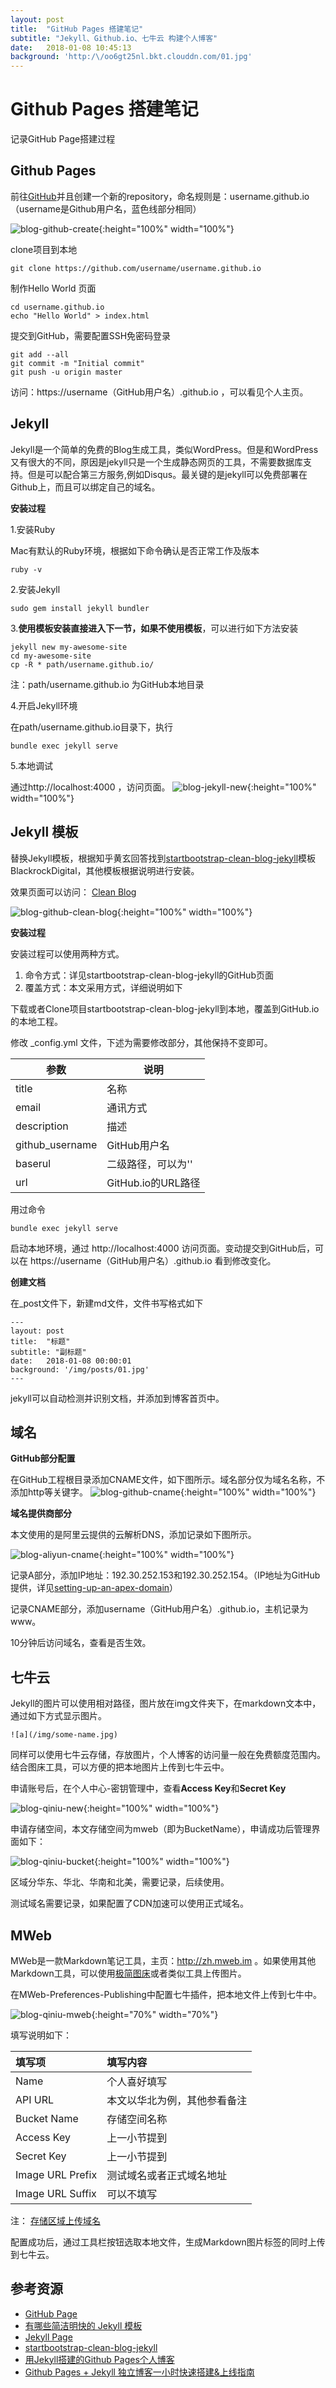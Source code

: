 ```yaml
---
layout: post
title:  "GitHub Pages 搭建笔记"
subtitle: "Jekyll、Github.io、七牛云 构建个人博客"
date:   2018-01-08 10:45:13
background: 'http:/\/oo6gt25nl.bkt.clouddn.com/01.jpg'
---
```


# Github Pages 搭建笔记

记录GitHub Page搭建过程

## Github Pages
前往[GitHub](https://github.com/)并且创建一个新的repository，命名规则是：username.github.io（username是Github用户名，蓝色线部分相同）

![blog-github-create](http://oo6gt25nl.bkt.clouddn.com/blog-github-create.jpg){:height="100%" width="100%"}

clone项目到本地


```shell
git clone https://github.com/username/username.github.io
```


制作Hello World 页面

```shell
cd username.github.io
echo "Hello World" > index.html
```

提交到GitHub，需要配置SSH免密码登录

```shell
git add --all
git commit -m "Initial commit"
git push -u origin master
```

访问：https://username（GitHub用户名）.github.io ，可以看见个人主页。

## Jekyll

Jekyll是一个简单的免费的Blog生成工具，类似WordPress。但是和WordPress又有很大的不同，原因是jekyll只是一个生成静态网页的工具，不需要数据库支持。但是可以配合第三方服务,例如Disqus。最关键的是jekyll可以免费部署在Github上，而且可以绑定自己的域名。

**安装过程**

1.安装Ruby

Mac有默认的Ruby环境，根据如下命令确认是否正常工作及版本

```shell
ruby -v
```

2.安装Jekyll

```shell
sudo gem install jekyll bundler
```
 
3.**使用模板安装直接进入下一节，如果不使用模板**，可以进行如下方法安装

```shell
jekyll new my-awesome-site
cd my-awesome-site
cp -R * path/username.github.io/
```
注：path/username.github.io 为GitHub本地目录

4.开启Jekyll环境

在path/username.github.io目录下，执行

```shell
bundle exec jekyll serve
```

5.本地调试

通过http://localhost:4000 ，访问页面。
![blog-jekyll-new](http://oo6gt25nl.bkt.clouddn.com/blog-jekyll-new.jpg){:height="100%" width="100%"}


## Jekyll 模板

替换Jekyll模板，根据知乎黄玄回答找到[startbootstrap-clean-blog-jekyll](https://github.com/BlackrockDigital/startbootstrap-clean-blog-jekyll)模板BlackrockDigital，其他模板根据说明进行安装。

效果页面可以访问： [Clean Blog](http://blackrockdigital.github.io/startbootstrap-clean-blog-jekyll/)

![blog-github-clean-blog](http://oo6gt25nl.bkt.clouddn.com/blog-github-clean-blog.jpg){:height="100%" width="100%"}

**安装过程**

安装过程可以使用两种方式。

1. 命令方式：详见startbootstrap-clean-blog-jekyll的GitHub页面
2. 覆盖方式：本文采用方式，详细说明如下

下载或者Clone项目startbootstrap-clean-blog-jekyll到本地，覆盖到GitHub.io的本地工程。

修改 _config.yml 文件，下述为需要修改部分，其他保持不变即可。

| 参数 | 说明 | 
| --- | --- | 
| title | 名称 |
| email | 通讯方式 |
| description | 描述 |
| github_username | GitHub用户名 |
| baserul | 二级路径，可以为'' | 
| url | GitHub.io的URL路径 |

用过命令

```shell
bundle exec jekyll serve
```
启动本地环境，通过 http://localhost:4000 访问页面。变动提交到GitHub后，可以在 https://username（GitHub用户名）.github.io 看到修改变化。

**创建文档**

在_post文件下，新建md文件，文件书写格式如下

```
---
layout: post
title:  "标题"
subtitle: "副标题"
date:   2018-01-08 00:00:01
background: '/img/posts/01.jpg'
---
```

jekyll可以自动检测并识别文档，并添加到博客首页中。


## 域名

**GitHub部分配置**

在GitHub工程根目录添加CNAME文件，如下图所示。域名部分仅为域名名称，不添加http等关键字。
![blog-github-cname](http://oo6gt25nl.bkt.clouddn.com/blog-github-cname.jpg){:height="100%" width="100%"}

**域名提供商部分**

本文使用的是阿里云提供的云解析DNS，添加记录如下图所示。

![blog-aliyun-cname](http://oo6gt25nl.bkt.clouddn.com/blog-aliyun-cname.jpg){:height="100%" width="100%"}


记录A部分，添加IP地址：192.30.252.153和192.30.252.154。（IP地址为GitHub提供，详见[setting-up-an-apex-domain](https://help.github.com/articles/setting-up-an-apex-domain/)）

记录CNAME部分，添加username（GitHub用户名）.github.io，主机记录为www。

10分钟后访问域名，查看是否生效。

## 七牛云

Jekyll的图片可以使用相对路径，图片放在img文件夹下，在markdown文本中，通过如下方式显示图片。

```
![a](/img/some-name.jpg)
```

同样可以使用七牛云存储，存放图片，个人博客的访问量一般在免费额度范围内。结合图床工具，可以方便的把本地图片上传到七牛云中。

申请账号后，在个人中心-密钥管理中，查看**Access Key**和**Secret Key**

![blog-qiniu-new](http://oo6gt25nl.bkt.clouddn.com/blog-qiniu-new.jpg){:height="100%" width="100%"}

申请存储空间，本文存储空间为mweb（即为BucketName），申请成功后管理界面如下：

![blog-qiniu-bucket](http://oo6gt25nl.bkt.clouddn.com/blog-qiniu-bucket.jpg){:height="100%" width="100%"}

区域分华东、华北、华南和北美，需要记录，后续使用。

测试域名需要记录，如果配置了CDN加速可以使用正式域名。


## MWeb

MWeb是一款Markdown笔记工具，主页：http://zh.mweb.im 。如果使用其他Markdown工具，可以使用[极简图床](http://jiantuku.com/)或者类似工具上传图片。

在MWeb-Preferences-Publishing中配置七牛插件，把本地文件上传到七牛中。

![blog-qiniu-mweb](http://oo6gt25nl.bkt.clouddn.com/blog-qiniu-mweb.jpg){:height="70%" width="70%"}

填写说明如下：

| 填写项 | 填写内容 |
|:--------- |:-------------|
| Name | 个人喜好填写 | 
| API URL | 本文以华北为例，其他参看备注 |
| Bucket Name | 存储空间名称 |
| Access Key | 上一小节提到 |
| Secret Key | 上一小节提到 |
| Image URL Prefix | 测试域名或者正式域名地址 |
| Image URL Suffix | 可以不填写 |


注： [存储区域上传域名](https://developer.qiniu.com/kodo/manual/1671/region-endpoint)

配置成功后，通过工具栏按钮选取本地文件，生成Markdown图片标签的同时上传到七牛云。


## 参考资源

* [GitHub Page](https://pages.github.com/)
* [有哪些简洁明快的 Jekyll 模板](https://www.zhihu.com/question/20223939)
* [Jekyll Page](https://jekyllrb.com/)
* [startbootstrap-clean-blog-jekyll](https://github.com/BlackrockDigital/startbootstrap-clean-blog-jekyll)
* [用Jekyll搭建的Github Pages个人博客](https://www.jianshu.com/p/88c9e72978b4)
* [Github Pages + Jekyll 独立博客一小时快速搭建&上线指南](http://playingfingers.com/2016/03/26/build-a-blog/)



